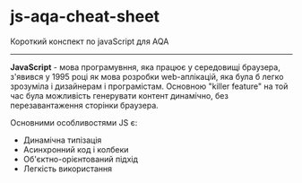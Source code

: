 # js-aqa-cheat-sheet
Короткий конспект по javaScript для AQA

---
**JavaScript** - мова програмувння, яка працює у середовищі браузера, з'явився у 1995 році як мова розробки web-аплікацій, яка була б легко зрозуміла і дизайнерам і програмістам. Основною "killer feature" на той час була можливість генерувати контент динамічно, без перезавантаження сторінки браузера.

Основними особливостями JS є:
* Динамічна типізація
* Асинхронний код і колбеки
* Об'єктно-орієнтований підхід
* Легкість використання